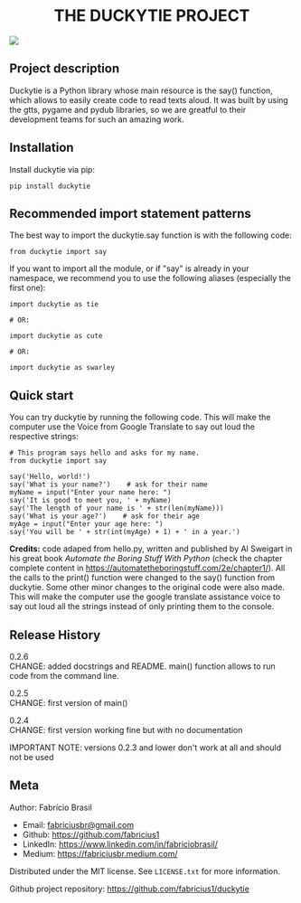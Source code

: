 # <div align="center" font-size=10em><b> THE DUCKYTIE PROJECT </b></div>

<img align="center" src="https://images-na.ssl-images-amazon.com/images/I/61PtuBcRM7L._AC_UX425_.jpg">

## Project description

Duckytie is a Python library whose main resource is the say() function, which allows to easily create code to read texts aloud. It was built by using the gtts, pygame and pydub libraries, so we are greatful to their development teams for such an amazing work.


## Installation

Install duckytie via pip:

```
pip install duckytie
```


## Recommended import statement patterns

The best way to import the duckytie.say function is with the following code:

```
from duckytie import say
```

If you want to import all the module, or if "say" is already in your namespace, we recommend you to use the following aliases (especially the first one):

```
import duckytie as tie

# OR:

import duckytie as cute

# OR:

import duckytie as swarley
```


## Quick start

You can try duckytie by running the following code. This will make the computer use the Voice from Google Translate to say out loud the respective strings:

```
# This program says hello and asks for my name.
from duckytie import say

say('Hello, world!')
say('What is your name?')    # ask for their name
myName = input("Enter your name here: ")
say('It is good to meet you, ' + myName)
say('The length of your name is ' + str(len(myName)))
say('What is your age?')    # ask for their age
myAge = input("Enter your age here: ")
say('You will be ' + str(int(myAge) + 1) + ' in a year.')
```
**Credits:** code adaped from hello.py, written and published by Al Sweigart in his great book *Automate the Boring Stuff With Python* (check the chapter complete content in https://automatetheboringstuff.com/2e/chapter1/). All the calls to the print() function were changed to the say() function from duckytie. Some other minor changes to the original code were also made. This will make the computer use the google translate assistance voice to say out loud all the strings instead of only printing them to the console.

## Release History
0.2.6<br>
CHANGE: added docstrings and README. main() function allows to run code from the command line.

0.2.5<br>
CHANGE: first version of main()

0.2.4<br>
CHANGE: first version working fine but with no documentation


IMPORTANT NOTE: versions 0.2.3 and lower don't work at all and should not be used

## Meta
Author: Fabrício Brasil
* Email: fabriciusbr@gmail.com
* Github: https://github.com/fabricius1
* LinkedIn: https://www.linkedin.com/in/fabriciobrasil/
* Medium: https://fabriciusbr.medium.com/

Distributed under the MIT license. See `LICENSE.txt` for more information.

Github project repository: https://github.com/fabricius1/duckytie